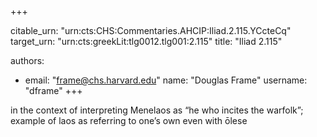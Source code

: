+++


citable_urn: "urn:cts:CHS:Commentaries.AHCIP:Iliad.2.115.YCcteCq"
target_urn: "urn:cts:greekLit:tlg0012.tlg001:2.115"
title: "Iliad 2.115"

authors:
- email: "frame@chs.harvard.edu"
  name: "Douglas Frame"
  username: "dframe"
+++

<p>in the context of interpreting Menelaos as “he who incites the warfolk”; example of laos as referring to one’s own even with ōlese</p>